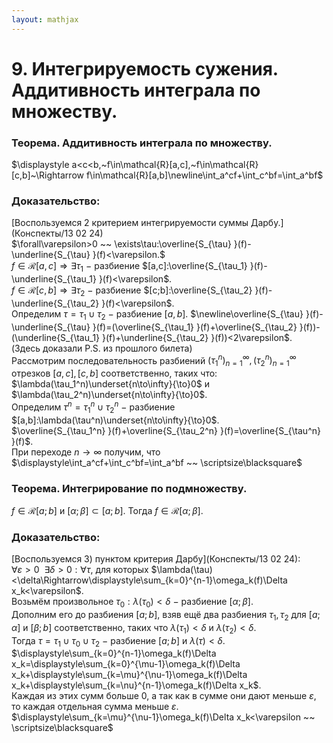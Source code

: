 ```yaml
---  
layout: mathjax  
---  
```

  
# 9. Интегрируемость сужения. Аддитивность интеграла по множеству.  
  
### Теорема. Аддитивность интеграла по множеству.  
$\displaystyle a<c<b,~f\in\mathcal{R}[a,c],~f\in\mathcal{R}[c,b]~\Rightarrow f\in\mathcal{R}[a,b]\newline\int_a^cf+\int_c^bf=\int_a^bf$  
  
### Доказательство:  
[Воспользуемся 2 критерием интегрируемости суммы Дарбу.](Конспекты/13 02 24)  
$\forall\varepsilon>0 ~~ \exists\tau:\overline{S_{\tau} }(f)-\underline{S_{\tau} }(f)<\varepsilon.$  
$f\in\mathcal{R}[a,c]\Rightarrow\exists\tau_1~-~$разбиение $[a,c]:\overline{S_{\tau_1} }(f)-\underline{S_{\tau_1} }(f)<\varepsilon$.  
$f\in\mathcal{R}[c,b]\Rightarrow\exists\tau_2~-~$разбиение $[c;b]:\overline{S_{\tau_2} }(f)-\underline{S_{\tau_2} }(f)<\varepsilon$.  
Определим $\tau=\tau_1\cup\tau_2~-~$разбиение $[a,b]$. $\newline\overline{S_{\tau} }(f)-\underline{S_{\tau} }(f)=(\overline{S_{\tau_1} }(f)+\overline{S_{\tau_2} }(f))-(\underline{S_{\tau_1} }(f)+\underline{S_{\tau_2} }(f))<2\varepsilon$.  
(Здесь доказали P.S. из прошлого билета)  
Рассмотрим последовательность разбиений $(\tau_1^n)_{n=1}^{\infty},(\tau_2^n)_{n=1}^{\infty}$  
отрезков $[a,c],[c,b]$ соответственно, таких что:  
$\lambda(\tau_1^n)\underset{n\to\infty}{\to}0$ и $\lambda(\tau_2^n)\underset{n\to\infty}{\to}0$.  
Определим $\tau^n=\tau_1^n\cup\tau_2^n~-~$разбиение $[a,b]:\lambda(\tau^n)\underset{n\to\infty}{\to}0$.  
$\overline{S_{\tau_1^n} }(f)+\overline{S_{\tau_2^n} }(f)=\overline{S_{\tau^n} }(f)$.  
При переходе $n\to\infty$ получим, что $\displaystyle\int_a^cf+\int_c^bf=\int_a^bf ~~ \scriptsize\blacksquare$  
  
### Теорема. Интегрирование по подмножеству.  
$f\in\mathcal{R}[a;b]$ и $[\alpha; \beta]\subset[a;b]$. Тогда $f\in\mathcal{R}[\alpha;\beta]$.  
  
### Доказательство:  
[Воспользуемся $3)$ пунктом критерия Дарбу](Конспекты/13 02 24):  
$\forall \varepsilon>0 ~~ \exists \delta>0:\forall\tau$, для которых $\lambda(\tau)<\delta\Rightarrow\displaystyle\sum_{k=0}^{n-1}\omega_k(f)\Delta x_k<\varepsilon$.  
Возьмём произвольное $\tau_0:\lambda(\tau_0)<\delta~-~$разбиение $[\alpha;\beta]$.  
Дополним его до разбиения $[a;b]$, взяв ещё два разбиения $\tau_1,\tau_2$ для $[a;\alpha]$ и $[\beta;b]$ соответственно, таких что $\lambda(\tau_1)<\delta$ и $\lambda(\tau_2)<\delta$.  
Тогда $\tau=\tau_1\cup\tau_0\cup\tau_2~-~$разбиение $[a;b]$ и $\lambda(\tau)<\delta$.  
$\displaystyle\sum_{k=0}^{n-1}\omega_k(f)\Delta x_k=\displaystyle\sum_{k=0}^{\mu-1}\omega_k(f)\Delta x_k+\displaystyle\sum_{k=\mu}^{\nu-1}\omega_k(f)\Delta x_k+\displaystyle\sum_{k=\nu}^{n-1}\omega_k(f)\Delta x_k$.  
Каждая из этих сумм больше $0$, а так как в сумме они дают меньше $\varepsilon$, то каждая отдельная сумма меньше $\varepsilon$.  
$\displaystyle\sum_{k=\mu}^{\nu-1}\omega_k(f)\Delta x_k<\varepsilon ~~ \scriptsize\blacksquare$  
